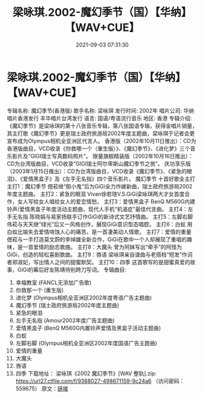 ﻿---
title: 梁咏琪.2002-魔幻季节（国）【华纳】【WAV+CUE】
date: 2021-09-03 07:31:30
categories: WAV车载音乐、镜像
tags: 华语流行
---
# 梁咏琪.2002-魔幻季节（国）【华纳】【WAV+CUE】

专辑名称: 魔幻季节(香港版)
歌手名称: 梁咏琪
发行时间: 2002年
唱片公司: 华纳唱片香港发行 丰华唱片台湾发行
语言: 国语/粤语流行音乐
地区: 香港
专辑介绍:
《魔幻季节》是梁咏琪的第十八张音乐专辑，第八张国语专辑，获得金唱片销量，其主打歌《魔幻季节》更是瑞士政府旅游局2002年度主题曲，梁咏琪于记者会更宣布成为Olympus相机全亚洲区代言人。
香港版（2002年10月11日推出）：CD为香港版曲目，VCD收录《你救哪一个（重生版）》、《魔幻季节》、《进化梦》三个音乐影片及“GIGI瑞士写真数码照片”。
限量旗舰精装版（2002年10月16日推出）：CD为台湾版曲目，VCD收录“GIGI瑞士阿尔卑斯山魔幻季节之旅”。
庆功享乐版（2003年1月15日推出）：CD为台湾版曲目，VCD收录《魔幻季节》、《紧急的眼泪》、《爱情黑盒子》及《左手无名指》四个音乐影片。
魔幻季节 十首好歌全主打
主打1：魔幻季节
偲菘继“胆小鬼”后为GiGi全力作嫁新曲，瑞士政府旅游局2002年度主题曲。
主打2：紧急的眼泪
Vivan徐若瑄V.S.GiGi梁咏琪两大才女首度合作，女人写给女人唱给女人的爱恋情愁。
主打3：爱情黑盒子
BenQ M560G内建铃声/爱情黑盒子年度活动主题曲，现代人手机“机渴症”最佳代言曲。
主打4：左手无名指
陈晓娟与易家扬联手订作GiGi的新诗式文艺抒情曲。
主打5：左脚右脚
伟菘与天天继“绿光”后又一风格创作，展现GiGi意识型态唱腔。
主打6：白蚁
用白蚁比喻失去爱情啃蚀人心的痛苦，是一首凄美动人情歌。
主打7：爱情的重量
偲菘与一手打造莫文蔚的李焯雄全新合作，GiGi在歌中一个人却展现了重唱的趣味，是一首爱情的励志歌曲。
主打8：大魔头
曾为阿妹写出“牵手”的阿怪为GiGi，创造的轻松喜剧歌曲。
主打9：唇语
梁咏琪亲自谱曲与老搭档“短发”作词者郑淑妃，写出情人之间的甜蜜默契。
主打10：四季
这首歌写的是甜蜜真爱的故事，GiGi的幕后好友陈靖待别跨刀写词。
专辑曲目:
01. 幸福教室 (FANCL无添加广告歌)
02. 你救那一个 (重生版)
03. 进化梦 (Olympus相机全亚洲区2002年度粤语广告主题曲)
04. 魔幻季节 (瑞士政府旅游局2002年度主题曲)
05. 紧急的眼泪
06. 左手无名指 (Amour2002年度广告主题曲)
07. 爱情黑盒子 (BenQ M560G内置铃声爱情及黑盒子活动主题曲)
08. 白蚁
09. 左脚右脚 (Olympus相机全亚洲区2002年度国语广告主题曲)
10. 爱情的重量
11. 大魔头
12. 唇语
13. 四季
下载地址：
梁咏琪《2002 魔幻季节》[WAV 整轨].zip: https://url27.ctfile.com/f/9388027-498671159-9c24a6
（访问密码：559675）
原文：[链接](https://blog.sina.com.cn/s/blog_1647c7e7601030tpx.html)
